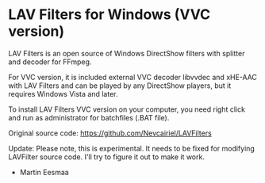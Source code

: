 # LAV Filters for Windows (VVC version)

LAV Filters is an open source of Windows DirectShow filters with splitter and decoder for FFmpeg.

For VVC version, it is included external VVC decoder libvvdec and xHE-AAC with LAV Filters and can be played by any DirectShow players, but it requires Windows Vista and later.

To install LAV Filters VVC version on your computer, you need right click and run as administrator for batchfiles (.BAT file).

Original source code: https://github.com/Nevcairiel/LAVFilters

Update: Please note, this is experimental. It needs to be fixed for modifying LAVFilter source code. I'll try to figure it out to make it work.

- Martin Eesmaa